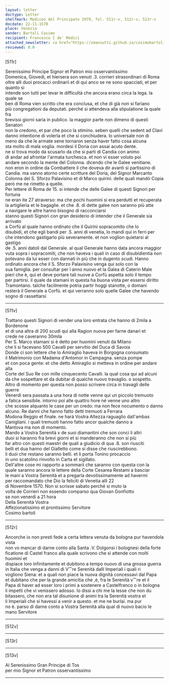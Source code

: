 ```yaml
---
layout: letter
doctype: Letter
shelfmark: Mediceo del Principato 2979, fol. 511r-v, 512r-v, 513r-v
docdate: 22-11-1570
place: Venezia
sender: Bartoli Cosimo
recipient: Francesco I de' Medici
attached_newsletter: <a href="https://smansutti.github.io/cosimobartoli/texts/3080_213/">3080_213</a>
reviewed: 0.0
---
```


[511r]  
  
  
Serenissimo Principe Signor et Patron mio osservantissimo  
Domenica, Giovedì, et hiersera son venuti .3. corrieri strasordinari di Roma  
oltre alli duoi procacci ordinarii et di qui anco se ne sono spacciati, et per quanto si  
intende son tutti per levar le difficultà che ancora erano circa la lega. la quale se  
ben di Roma vien scritto che era conclusa, et che di già non si fariano  
più congregationi da deputati. perché si attendeva alla stipulatione la quale fra  
brevissi giorni saria in publico. la maggior parte non dimeno di questi Senatori  
non la credono, et par che poco la stimino. seben quelli che sedent ad Clavi  
danno intentione di volerla et che si conchiudera. lo universale non di  
meno da che le armate sene tornaron senza haver fatto cosa alcuna  
sta molto di mala voglia. mordesi il Doria con assai acuto dente.  
ne si trova modo da scusarlo da che si parti di Candia con animo  
di andar ad afrontar l'armata turchesca. et non vi esser voluto poi  
andare secondo la mente del Colonna. dicendo che le Galee venitiane.  
non eron in ordine da Combattere il che doveva dir avanti si partissino di  
Candia. ma vanno atorno certe scritture del Doria, del Signor Marcanto  
Colonna del S. Sforzo Palavisino et di Marco quirini. delle quali mandò Copia  
però me ne rimetto a quelle.  
Per lettere di Roma de 15. si intende che delle Galee di questi Signori per fortuna  
ne eran ite 27 atraverso: ma che pochi huomini si era perdutti et recuperata  
la artiglieria et le bagaglie. et che .8. di dette galee non saranno più atte  
a navigare le altre hanno bisogno di racconciarsi  
stanno questi Signori con gran desiderio di intender che il Generale sia arrivato  
a Corfù al quale hanno ordinato che il Quirini sopracomito che lo  
disubidi, et che egli bandi per .5. anni di venetia, lo mandi qui in ferri per  
che intendono gastigarlo più severamente. et non voglion quietarsi al gastigo  
de .5. anni datoli dal Generale. al qual Generale hanno data ancora maggior  
vuta sopra i sopracomiti, che non haveva i quali in caso di disubidientia non  
potevano da lui esser con dannati in più che in dugento scudi. Hanno  
ordinato ancora che il S. Sforzo Palavisino venga qui solo con la  
sua famiglia. per consultar per l anno nuovo et la Galea di Caterin Male  
pieri che è, qui et deve portare tali nuove a Corfù aspetta solo il tempo  
per partirsi. il quale da stamani in questa ha buona vista per essersi diritto  
Tramontano. talche facilmente potria partir hoggi stanotte, o domani  
resterà il Generale a Corfù. et qui verranno solo quelle Galee che havendo  
sogno di rassettarsi  
  
---  

[511v]  
  
  
Trattano questi Signori di vender una loro entrata che hanno di 2mila a Bordenone  
et di una altra di 200 scudi qui alla Ragion nuova per farne danari et  
crede ne caveranno 30mila  
Per S. Marco stamani si è detto per huomini venuti da Milano  
che li si facevano 500 Cavalli per servitio del Duca di Savoia  
Donde ci son lettere che lo Amiraglio haveva in Borgogna consumato  
il Matrimonio con Madama d'Antomor in Campagna. senza pompe  
et con poca gente: et che detto Amiraglio si metteva in ordine per andare alla  
Corte del Suo Re con mille cinquecento Cavalli. la qual cosa qui ad alcuni  
da che sospettare et da dubitar di qualche nuovo travaglio. o sospetto.  
Altro di momento per questa non posso scrivere circa in travagli delle guerre  
Venerdì sera passata a una hora di notte venne qui un piccolo tremuoto  
a fatica sensibile. intorno poi alle quattro hore né venne uno altro  
che scosse alquanto le case per un credo: ma non fece nocumento o danno  
alcuno. Re danni che hanno fatto detti tremuoti a Ferrara  
Modona Reggio et finale. ne harà Vostra Altezza raguaglio dall'ambas  
Canigliani. i quali tremuoti hanno fatto ancor qualche danno a  
Mantova ma non di momento.  
Mando a Vostra Serenità x de suoi diamantini che son conci li altri  
duoi si haranno fra brevi giorni et si manderanno che non si più  
far altro con questi maestri de quali a giudicio di qua .8. son riusciti  
belli et dua hanno del Gialletto come si disse che riuscirebbono.  
li duoi che restano saranno belli. et li porta Tonino procaccio  
in uno scatolino rinvolto in Carta et sigillato.  
Dell'altre cose mi rapporto a sommarii che saranno con questa con la  
quale saranno ancora le lettere della Corte Cesarea Restami a basciar  
le mani a Vostra Serenità et a pregarla devotissimamente ad havermi  
per raccomandato che Dio la feliciti di Venetia alli 22  
di Novembre 1570. Non si scrisse sabato perché si muto la  
volta de Corrieri non essendo comparso qua Giovan Gonfiotto  
se non venerdì a 21 hora  
Della Serenità Vostra  
Affezionatissimo et prontissimo Servitore  
Cosimo bartoli  
  
---  

[512r]  
  
  
Ancorche io non presti fede a certa lettera venuta da bologna pur havendola vista  
non vo mancar di darne conto alla Santa .V. Dolgonsi i bolognesi della forte  
ficatione di Castel franco alla quale scrivono che si attende con molti huomini et  
dispiace loro infinitamente et dubitono a tempo nuovo di una grossa guerra  
in Italia che venga a danni di V⁀re Serenità dalli Imperiali i quali ri  
vogliono Siena: et a quali non piace la nuova dignità concessavi dal Papa  
et dubitano che per la grande amicitia che ,è, fra le Serenità v⁀re et il  
Papa di haver ad esser loro i primi a sostenere a Castelfranco o in bologna  
li impetti che vi venissero adosso. Io dissi a chi me la lesse che non du  
bitassero, che non era tal disunione di animi tra la Serenità vostra et  
li Imperiali che si havessi a venir a questo. et me ne burlai. ma pur  
no è. parso di darne conto a Vostra Serenità alla qual di nuovo bacio le  
mano Servitore  
  
---  

[512v]  
  
  
  
---  

[513r]  
  
  
  
---  

[513v]  
  
  
Al Serenissimo Gran Principe di Tos  
per mio Signor et Patron osservantissimo  
  
---  

